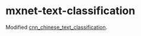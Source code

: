 # mxnet-text-classification

Modified [cnn_chinese_text_classification](https://github.com/apache/incubator-mxnet/tree/master/example/cnn_chinese_text_classification).
